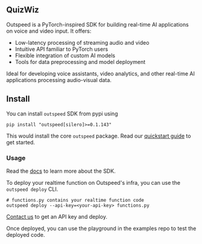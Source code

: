 <div align="center">

</div>

## QuizWiz

Outspeed is a PyTorch-inspired SDK for building real-time AI applications on voice and video input. It offers:

- Low-latency processing of streaming audio and video
- Intuitive API familiar to PyTorch users
- Flexible integration of custom AI models
- Tools for data preprocessing and model deployment

Ideal for developing voice assistants, video analytics, and other real-time AI applications processing audio-visual data.

## Install

You can install `outspeed` SDK from pypi using

```
pip install "outspeed[silero]>=0.1.143"
```

This would install the core `outspeed` package.
Read our [quickstart guide](https://docs.outspeed.com/examples/quickstart) to get started.

### Usage

Read the [docs](http://docs.outspeed.com) to learn more about the SDK.

To deploy your realtime function on Outspeed's infra, you can use the `outspeed deploy` CLI.

```
# functions.py contains your realtime function code
outspeed deploy --api-key=<your-api-key> functions.py
```

[Contact us](mailto:contact@outspeed.com) to get an API key and deploy.

Once deployed, you can use the playground in the examples repo to test the deployed code.
